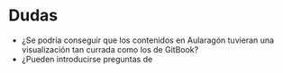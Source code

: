 # Dudas

* ¿Se podría conseguir que los contenidos en Aularagón tuvieran una visualización tan currada como los de GitBook?
* ¿Pueden introducirse preguntas de 